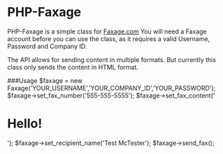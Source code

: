 # PHP-Faxage

PHP-Faxage is a simple class for [Faxage.com](http://www.faxage.com)
You will need a Faxage account before you can use the class, as it requires a valid Username, Password and Company ID.

The API allows for sending content in multiple formats. But currently this class only sends the content in HTML format.

###Usage
    $faxage = new Faxage('YOUR_USERNAME','YOUR_COMPANY_ID','YOUR_PASSWORD');
    $faxage->set_fax_number('555-555-5555');
    $faxage->set_fax_content('<h1>Hello!</h1>');
    $faxage->set_recipient_name('Test McTester');
    $faxage->send_fax();
